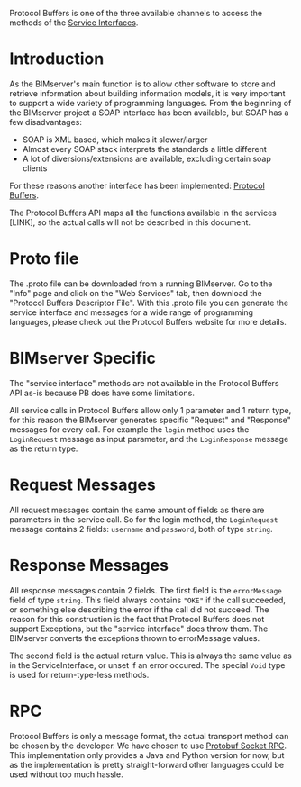 Protocol Buffers is one of the three available channels to access the methods of the [Service Interfaces](Service-interfaces.md).

# Introduction

As the BIMserver's main function is to allow other software to store and retrieve information about building information models, it is very important to support a wide variety of programming languages. From the beginning of the BIMserver project a SOAP interface has been available, but SOAP has a few disadvantages:

- SOAP is XML based, which makes it slower/larger
- Almost every SOAP stack interprets the standards a little different
- A lot of diversions/extensions are available, excluding certain soap clients

For these reasons another interface has been implemented: [Protocol Buffers](https://github.com/protocolbuffers/protobuf).

The Protocol Buffers API maps all the functions available in the services [LINK], so the actual calls will not be described in this document.

# Proto file

The .proto file can be downloaded from a running BIMserver. Go to the "Info" page and click on the "Web Services" tab, then download the "Protocol Buffers Descriptor File". With this .proto file you can generate the service interface and messages for a wide range of programming languages, please check out the Protocol Buffers website for more details.

# BIMserver Specific

The "service interface" methods are not available in the Protocol Buffers API as-is because PB does have some limitations.

All service calls in Protocol Buffers allow only 1 parameter and 1 return type, for this reason the BIMserver generates specific "Request" and "Response" messages for every call. For example the `login` method uses the `LoginRequest` message as input parameter, and the `LoginResponse` message as the return type.

# Request Messages

All request messages contain the same amount of fields as there are parameters in the service call. So for the login method, the `LoginRequest` message contains 2 fields: `username` and `password`, both of type `string`.

# Response Messages

All response messages contain 2 fields. The first field is the `errorMessage` field of type `string`. This field always contains `"OKE"` if the call succeeded, or something else describing the error if the call did not succeed. The reason for this construction is the fact that Protocol Buffers does not support Exceptions, but the "service interface" does throw them. The BIMserver converts the exceptions thrown to errorMessage values.

The second field is the actual return value. This is always the same value as in the ServiceInterface, or unset if an error occured. The special `Void` type is used for return-type-less methods.

# RPC

Protocol Buffers is only a message format, the actual transport method can be chosen by the developer. We have chosen to use [Protobuf Socket RPC](https://github.com/sdeo/protobuf-socket-rpc). This implementation only provides a Java and Python version for now, but as the implementation is pretty straight-forward other languages could be used without too much hassle.
